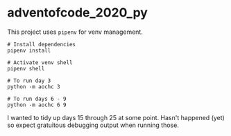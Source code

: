 # adventofcode_2020_py

This project uses `pipenv` for venv management.

```
# Install dependencies
pipenv install

# Activate venv shell
pipenv shell

# To run day 3
python -m aochc 3

# To run days 6 - 9
python -m aochc 6 9
```

I wanted to tidy up days 15 through 25 at some point. Hasn't happened (yet) so expect gratuitous debugging output when running those.
